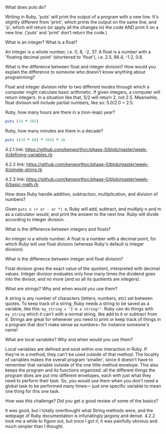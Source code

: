 What does puts do?

Writing in Ruby, 'puts' will print the output of a program
with a new line. It's slightly different from 'print', which
prints the output on the same line, and 'p', which will return
(or apply all the changes in) the code AND print it
on a new line. ('puts' and 'print' don't return the code.)

What is an integer? What is a float?

An integer is a whole number, i.e. 0, 8, -2, 37. A float is
a number with a 'floating decimal point' (shortened to 'float'),
 i.e. 2.5, 88.4, -1.2, 0.8.

What is the difference between float and integer division? How would you explain
the difference to someone who doesn't know anything about programming?

Float and integer division refer to two different modes through
 which a computer might calculate basic arithmetic. If given integers,
  a computer will return integers. In a situation like that, 5/2
  will return 2, not 2.5. Meanwhile, float division will include
  partial numbers, like so: 5.0/2.0 = 2.5.


Ruby, how many hours are there in a (non-leap) year?
```ruby
puts (24 * 365)
```

Ruby, how many minutes are there in a decade?
```ruby
puts ((24 * 60) * 365) * 10
```

4.2.1 link:  https://github.com/kenworthyc/phase-0/blob/master/week-4/defining-variables.rb

4.2.2 link:  https://github.com/kenworthyc/phase-0/blob/master/week-4/simple-string.rb

4.2.3 link:  https://github.com/kenworthyc/phase-0/blob/master/week-4/basic-math.rb

How does Ruby handle addition, subtraction, multiplication, and division of numbers?

Given `puts n (+ or - or *) m`, Ruby will add, subtract, and multiply n and m as a calculator would, and print the
answer to the next line. Ruby will divide according to integer division.

What is the difference between integers and floats?

An integer is a whole number. A float is a number with a
decimal point, for which Ruby will use float division
(whereas Ruby's default is integer division).

What is the difference between integer and float division?

Float division gives the exact value of the quotient,
interpreted with decimal values. Integer division
evaluates only how many times the dividend goes into
the divisor, and no more (and so all its quotients are integers).

What are strings? Why and when would you use them?

A string is any number of characters (letters, numbers,
etc) set between quotes. To keep track of a string, Ruby
needs a string to be saved as a variable, like this:
`my_string = "I'm a string!"`. Ruby can do things with
`my_string` which it can't with a normal string, like add
to it or subtract from it. Strings are great for whenever
you need to print or keep track of things in a program that
don't make sense as numbers– for instance someone's name!

What are local variables? Why and when would you use them?

Local variables are defined and exist within one interaction
in Ruby. If they're in a method, they can't be used outside of
that method. The locality of variables makes the overall program
'smaller', since it doesn't have to remember that variable
outside of the one little method envelope.  This also keeps
the program and its functions organized: all the different
things the program does are put into different envelopes,
each with just what they need to perform their task.  So, you
 would use them when you don't need a global task to be
 performed many times— just one specific variable to mean one
 thing for this one task.

How was this challenge? Did you get a good review of some of the basics?

It was good, but I totally overthought what String methods
were, and the webpage of Ruby documentation is infuriatingly
 jargony and dense. 4.2.2 took me a while to figure out,
 but once I got it, it was painfully obvious and much simpler
  than I thought.